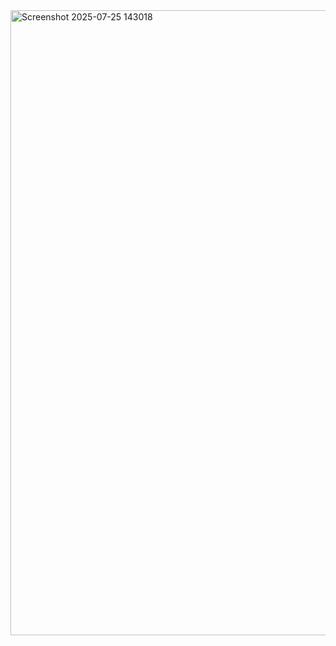<img width="1903" height="1000" alt="Screenshot 2025-07-25 143018" src="https://github.com/user-attachments/assets/95f152ac-5834-4405-a1ee-eed8ef5fe637" />
